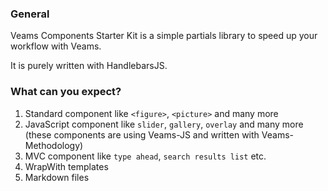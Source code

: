 ### General

Veams Components Starter Kit is a simple partials library to speed up your workflow with Veams.

It is purely written with HandlebarsJS.

### What can you expect?

1. Standard component like `<figure>`, `<picture>` and many more
2. JavaScript component like `slider`, `gallery`, `overlay` and many more (these components are using Veams-JS and written with Veams-Methodology)
3. MVC component like `type ahead`, `search results list` etc.
4. WrapWith templates
5. Markdown files 
